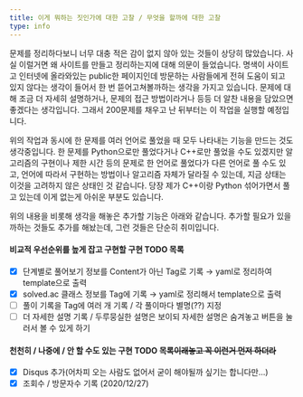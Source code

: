 ```yaml
---
title: 이게 뭐하는 짓인가에 대한 고찰 / 무엇을 할까에 대한 고찰
type: info
---
```


문제를 정리하다보니 너무 대충 적은 감이 없지 않아 있는 것들이 상당히 많았습니다. 사실 이럴거면 왜 사이트를 만들고 정리하는지에 대해 의문이 들었습니다. 명색이 사이트고 인터넷에 올라와있는 public한 페이지인데 방문하는 사람들에게 전혀 도움이 되고 있지 않다는 생각이 들어서 한 번 뜯어고쳐볼까하는 생각을 가지고 있습니다. 문제에 대해 조금 더 자세히 설명하거나, 문제의 접근 방법이라거나 등등 더 알찬 내용을 담았으면 좋겠다는 생각입니다. 그래서 200문제를 채우고 난 뒤부터는 이 작업을 실행할 예정입니다.

위의 작업과 동시에 한 문제를 여러 언어로 풀었을 때 모두 나타내는 기능을 만드는 것도 생각중입니다. 한 문제를 Python으로만 풀었다거나 C++로만 풀었을 수도 있겠지만 알고리즘의 구현이나 제한 시간 등의 문제로 한 언어로 풀었다가 다른 언어로 풀 수도 있고, 언어에 따라서 구현하는 방법이나 알고리즘 자체가 달라질 수 있는데, 지금 상태는 이것을 고려하지 않은 상태인 것 같습니다. 당장 제가 C++이랑 Python 섞어가면서 풀고 있는데 이게 없는게 아쉬운 부분도 있습니다.

위의 내용을 비롯해 생각을 해놓은 추가할 기능은 아래와 같습니다. 추가할 필요가 있을까하는 것들도 추가를 해놨는데, 그런 것들은 단순히 취미입니다.

#### 비교적 우선순위를 높게 잡고 구현할 구현 TODO 목록

- [x] 단계별로 풀어보기 정보를 Content가 아닌 Tag로 기록 → yaml로 정리하여 template으로 출력
- [x] solved.ac 클래스 정보를 Tag에 기록 → yaml로 정리해서 template으로 출력
- [ ] 풀이 기록을 Tag에 여러 개 기록 / 각 풀이마다 별명(??) 지정
- [ ] 더 자세한 설명 기록 / 두루뭉실한 설명은 보이되 자세한 설명은 숨겨놓고 버튼을 눌러서 볼 수 있게 하기

#### 천천히 / 나중에 / 안 할 수도 있는 구현 TODO 목록~~이래놓고 꼭 이런거 먼저 하더라~~

- [x] Disqus 추가(어차피 오는 사람도 없어서 굳이 해야될까 싶기는 합니다만...)
- [x] 조회수 / 방문자수 기록 (2020/12/27)
